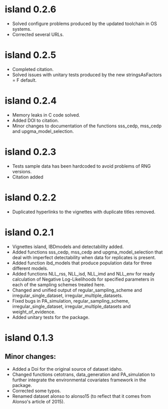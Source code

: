 # island 0.2.6
* Solved configure problems produced by the updated toolchain in OS systems.
* Corrected several URLs.

# island 0.2.5
* Completed citation.
* Solved issues with unitary tests produced by the new stringsAsFactors = F default. 

# island 0.2.4
* Memory leaks in C code solved.
* Added DOI to citation.
* Minor changes to documentation of the functions sss_cedp, mss_cedp and upgma_model_selection.

# island 0.2.3

* Tests sample data has been hardcoded to avoid problems of RNG versions.
* Citation added

# island 0.2.2

* Duplicated hyperlinks to the vignettes with duplicate titles removed.

# island 0.2.1

* Vignettes island, IBDmodels and detectability added.
* Added functions sss_cedp, mss_cedp and upgma_model_selection that deal with imperfect detectability when data for replicates is present. 
* Added function ibd_models that produce population data for three different models.
* Added functions NLL_rss, NLL_isd, NLL_imd and NLL_env for ready calculation of Negative Log-Likelihoods for specified parameters in each of the sampling schemes treated here.
* Changed and unified output of regular_sampling_scheme and irregular_single_dataset, irregular_multiple_datasets.
* Fixed bugs in PA_simulation, regular_sampling_scheme, irregular_single_dataset, irregular_multiple_datasets and weight_of_evidence.
* Added unitary tests for the package.

# island 0.1.3

## Minor changes:
* Added a Doi for the original source of dataset idaho.
* Changed functions cetotrans, data_generation and PA_simulation to further integrate the environmental covariates framework in the package.
* Corrected some typos.
* Renamed dataset alonso to alonso15 (to reflect that it comes from Alonso's article of 2015).
